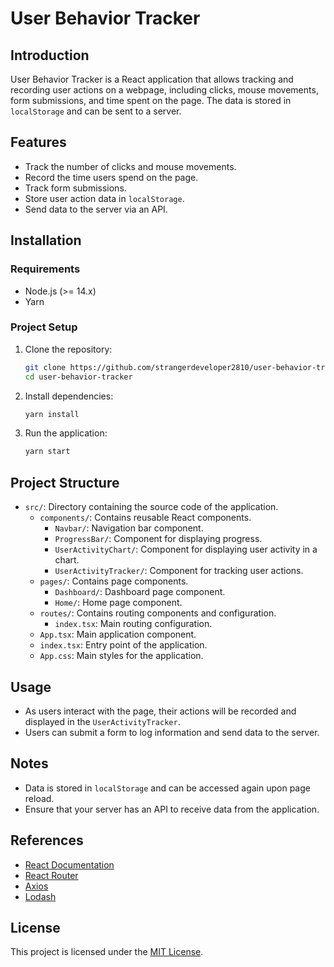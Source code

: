 # User Behavior Tracker

## Introduction

User Behavior Tracker is a React application that allows tracking and recording user actions on a webpage, including clicks, mouse movements, form submissions, and time spent on the page. The data is stored in `localStorage` and can be sent to a server.

## Features

- Track the number of clicks and mouse movements.
- Record the time users spend on the page.
- Track form submissions.
- Store user action data in `localStorage`.
- Send data to the server via an API.

## Installation

### Requirements

- Node.js (>= 14.x)
- Yarn

### Project Setup

1. Clone the repository:

   ```bash
   git clone https://github.com/strangerdeveloper2810/user-behavior-tracker.git
   cd user-behavior-tracker
   ```

2. Install dependencies:

   ```bash
   yarn install
   ```

3. Run the application:
   ```bash
   yarn start
   ```

## Project Structure

- `src/`: Directory containing the source code of the application.
  - `components/`: Contains reusable React components.
    - `Navbar/`: Navigation bar component.
    - `ProgressBar/`: Component for displaying progress.
    - `UserActivityChart/`: Component for displaying user activity in a chart.
    - `UserActivityTracker/`: Component for tracking user actions.
  - `pages/`: Contains page components.
    - `Dashboard/`: Dashboard page component.
    - `Home/`: Home page component.
  - `routes/`: Contains routing components and configuration.
    - `index.tsx`: Main routing configuration.
  - `App.tsx`: Main application component.
  - `index.tsx`: Entry point of the application.
  - `App.css`: Main styles for the application.

## Usage

- As users interact with the page, their actions will be recorded and displayed in the `UserActivityTracker`.
- Users can submit a form to log information and send data to the server.

## Notes

- Data is stored in `localStorage` and can be accessed again upon page reload.
- Ensure that your server has an API to receive data from the application.

## References

- [React Documentation](https://react.dev/)
- [React Router](https://reactrouter.com/)
- [Axios](https://axios-http.com/docs/intro)
- [Lodash](https://lodash.com/)

## License

This project is licensed under the [MIT License](LICENSE).
